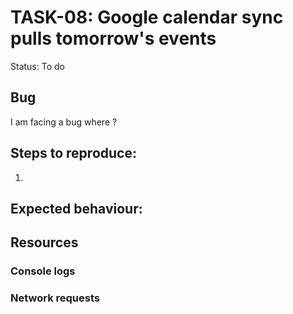# TASK-08: Google calendar sync pulls tomorrow's events
Status: To do

## Bug
I am facing a bug where ? 

## Steps to reproduce:
1.


## Expected behaviour:

## Resources
### Console logs

### Network requests